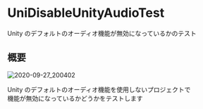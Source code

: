 # UniDisableUnityAudioTest

Unity のデフォルトのオーディオ機能が無効になっているかのテスト

## 概要

![2020-09-27_200402](https://user-images.githubusercontent.com/6134875/94363332-8e0e6a00-00fc-11eb-9c51-f97652ed5462.png)

Unity のデフォルトのオーディオ機能を使用しないプロジェクトで  
機能が無効になっているかどうかをテストします  
